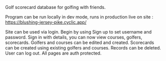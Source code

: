 Golf scorecard database for golfing with friends. 

Program can be run locally in dev mode, runs in production live on site : https://blushing-jersey-pike.cyclic.app/

Site can be used via login. Begin by using Sign up to set username and password. Sign in with details, you can now view courses, golfers, scorecards. Golfers and courses can be edited and created. Scorecards can be created using existing golfers and courses. Records can be deleted. User can log out. All pages are auth protected. 